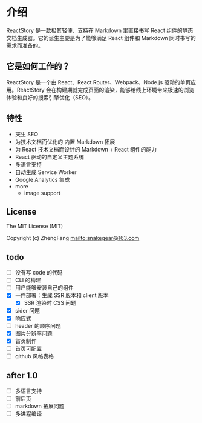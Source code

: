 # 介绍

ReactStory 是一款极其轻便、支持在 Markdown 里直接书写 React 组件的静态文档生成器。它的诞生主要是为了能够满足 React 组件和 Markdown 同时书写的需求而准备的。

## 它是如何工作的？

ReactStory 是一个由 React、React Router、Webpack、Node.js 驱动的单页应用。ReactStory 会在构建期就完成页面的渲染，能够给线上环境带来极速的浏览体验和良好的搜索引擎优化（SEO）。

## 特性

* 天生 SEO
* 为技术文档而优化的 内置 Markdown 拓展
* 为 React 技术文档而设计的 Markdown + React 组件的能力
* React 驱动的自定义主题系统
* 多语言支持
* 自动生成 Service Worker
* Google Analytics 集成
* more
  * image support

## License

The MIT License (MIT)

Copyright (c) ZhengFang <mailto:snakegear@163.com>

## todo

* [ ] 没有写 code 的代码
* [ ] CLI 的构建
* [ ] 用户能够安装自己的组件
* [x] 一件部署：生成 SSR 版本和 client 版本
  * [x] SSR 渲染时 CSS 问题
* [x] sider 问题
* [x] 响应式
* [ ] header 的顺序问题
* [x] 图片分辨率问题
* [x] 首页制作
* [ ] 首页可配置
* [ ] github 风格表格

## after 1.0

* [ ] 多语言支持
* [ ] 前后页
* [ ] markdown 拓展问题
* [ ] 多进程编译
